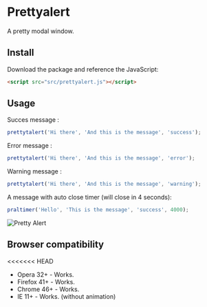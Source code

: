 # Prettyalert
A pretty modal window.

## Install
Download the package and reference the JavaScript:
```html
<script src="src/prettyalert.js"></script>
```
## Usage
Succes message :
```javascript
prettytalert('Hi there', 'And this is the message', 'success');
```
Error message :
```javascript
prettytalert('Hi there', 'And this is the message', 'error');
```
Warning message :
```javascript
prettytalert('Hi there', 'And this is the message', 'warning');
```
A message with auto close timer (will close in 4 seconds):
```javascript
praltimer('Hello', 'This is the message', 'success', 4000);
```
![Pretty Alert](https://raw.githubusercontent.com/ehel/prettyalert/master/image.gif)
## Browser compatibility
<<<<<<< HEAD
* Opera 32+ - Works.
* Firefox 41+  - Works.
* Chrome 46+  - Works.
* IE 11+  - Works. (without animation)

